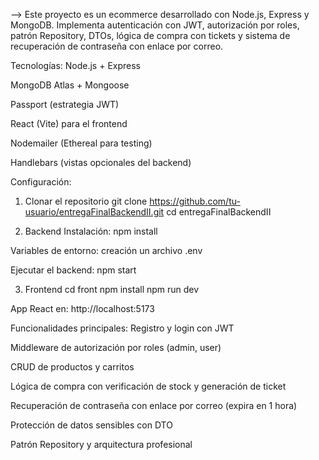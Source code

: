 --> Este proyecto es un ecommerce desarrollado con Node.js, Express y MongoDB. Implementa autenticación con JWT, autorización por roles, patrón Repository, DTOs, lógica de compra con tickets y sistema de recuperación de contraseña con enlace por correo.


Tecnologías:
Node.js + Express

MongoDB Atlas + Mongoose

Passport (estrategia JWT)

React (Vite) para el frontend

Nodemailer (Ethereal para testing)

Handlebars (vistas opcionales del backend)


Configuración:
1. Clonar el repositorio
git clone https://github.com/tu-usuario/entregaFinalBackendII.git
cd entregaFinalBackendII

2. Backend
Instalación: npm install

Variables de entorno: creación un archivo .env

Ejecutar el backend: npm start

3. Frontend
cd front
npm install
npm run dev

App React en: http://localhost:5173


Funcionalidades principales:
Registro y login con JWT

Middleware de autorización por roles (admin, user)

CRUD de productos y carritos

Lógica de compra con verificación de stock y generación de ticket

Recuperación de contraseña con enlace por correo (expira en 1 hora)

Protección de datos sensibles con DTO

Patrón Repository y arquitectura profesional